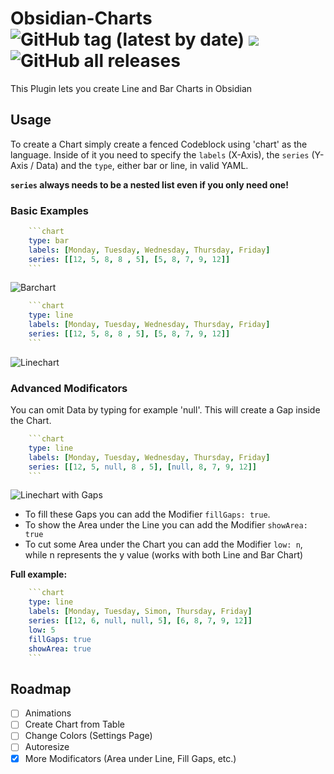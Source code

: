 # Obsidian-Charts ![GitHub tag (latest by date)](https://img.shields.io/github/v/tag/phibr0/obsidian-charts) ![](https://tokei.rs/b1/github/phibr0/obsidian-charts) ![GitHub all releases](https://img.shields.io/github/downloads/phibr0/obsidian-charts/total)

This Plugin lets you create Line and Bar Charts in Obsidian

## Usage

To create a Chart simply create a fenced Codeblock using 'chart' as the language. Inside of it you need to specify the `labels` (X-Axis), the `series` (Y-Axis / Data) and the `type`, either bar or line, in valid YAML.

**`series` always needs to be a nested list even if you only need one!**

### Basic Examples

```yaml
    ```chart
    type: bar
    labels: [Monday, Tuesday, Wednesday, Thursday, Friday]
    series: [[12, 5, 8, 8 , 5], [5, 8, 7, 9, 12]]
    ```
```
![Barchart](https://raw.githubusercontent.com/phibr0/obsidian-charts/master/images/barChart.png)

```yaml
    ```chart
    type: line
    labels: [Monday, Tuesday, Wednesday, Thursday, Friday]
    series: [[12, 5, 8, 8 , 5], [5, 8, 7, 9, 12]]
    ```
```
![Linechart](https://raw.githubusercontent.com/phibr0/obsidian-charts/master/images/lineChart.png)
### Advanced Modificators

You can omit Data by typing for example 'null'. This will create a Gap inside the Chart.

```yaml
    ```chart
    type: line
    labels: [Monday, Tuesday, Wednesday, Thursday, Friday]
    series: [[12, 5, null, 8 , 5], [null, 8, 7, 9, 12]]
    ```
```

![Linechart with Gaps](https://raw.githubusercontent.com/phibr0/obsidian-charts/master/images/lineChartGap.png)

- To fill these Gaps you can add the Modifier `fillGaps: true`.
- To show the Area under the Line you can add the Modifier `showArea: true`
- To cut some Area under the Chart you can add the Modifier `low: n`, while n represents the y value (works with both Line and Bar Chart)

__Full example:__

```yaml
    ```chart
    type: line
    labels: [Monday, Tuesday, Simon, Thursday, Friday]
    series: [[12, 6, null, null, 5], [6, 8, 7, 9, 12]]
    low: 5
    fillGaps: true
    showArea: true
    ```
```
## Roadmap

- [ ] Animations
- [ ] Create Chart from Table
- [ ] Change Colors (Settings Page)
- [ ] Autoresize
- [x] More Modificators (Area under Line, Fill Gaps, etc.)
